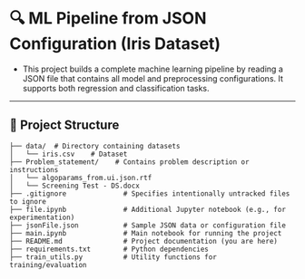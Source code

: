 # 🔍 ML Pipeline from JSON Configuration (Iris Dataset)

- This project builds a complete machine learning pipeline by reading a JSON file that contains all model and preprocessing configurations. It supports both regression and classification tasks.

---

## 📂 Project Structure

```
├── data/  # Directory containing datasets
│   └── iris.csv    # Dataset  
├── Problem_statement/    # Contains problem description or instructions
│   └── algoparams_from.ui.json.rtf
│   └── Screening Test - DS.docx   
├── .gitignore              # Specifies intentionally untracked files to ignore
├── file.ipynb              # Additional Jupyter notebook (e.g., for experimentation)
├── jsonFile.json           # Sample JSON data or configuration file
├── main.ipynb              # Main notebook for running the project
├── README.md               # Project documentation (you are here)
├── requirements.txt        # Python dependencies
├── train_utils.py          # Utility functions for training/evaluation

```
